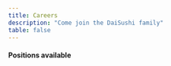 ```yaml
---
title: Careers
description: "Come join the DaiSushi family"
table: false
---
```


#### Positions available
